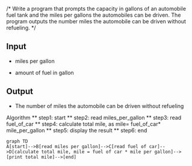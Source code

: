  /* Write a program that prompts the capacity in gallons of an automobile fuel tank and the miles per gallons
the automobiles can be driven. The program outputs the number miles the automobile can be driven
without refueling. */

## Input
- miles per gallon

 - amount of fuel in gallon
   
      
## Output

- The number of miles the automobile can be driven without refueling

Algorithm
** step1: start
** step2: read miles_per_gallon
** step3: read fuel_of_car
** step4: calculate total mile, as mile= fuel_of_car* mile_per_gallon
** step5:  display the result
** step6:  end

```mermaid
graph TD
A[start]-->B[read miles per gallon]-->C[read fuel of car]-->D[calculate total mile, mile = fuel of car * mile per gallon]-->[print total mile]-->[end]
